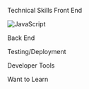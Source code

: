 Technical Skills
Front End

![JavaScript](https://img.shields.io/badge/javascript-%23323330.svg?style=for-the-badge&logo=javascript&logoColor=%23F7DF1E)
     

Back End
      

Testing/Deployment
  

Developer Tools
  

Want to Learn
      
